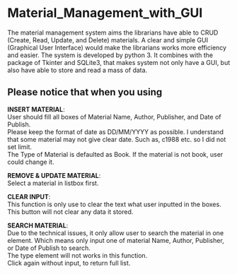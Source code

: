 # Material_Management_with_GUI

The material management system aims the librarians have able to CRUD (Create, Read, Update, and Delete) materials. A clear and simple GUI (Graphical User Interface) would make the librarians works more efficiency and easier. The system is developed by python 3. It combines with the package of Tkinter and SQLite3, that makes system not only have a GUI, but also have able to store and read a mass of data.
  
  
## Please notice that when you using
**INSERT MATERIAL**:  
User should fill all boxes of Material Name, Author, Publisher, and Date of Publish.  
Please keep the format of date as DD/MM/YYYY as possible. I understand that some material may not give clear date. Such as, c1988 etc. so I did not set limit.  
The Type of Material is defaulted as Book. If the material is not book, user could change it.  
  
  
**REMOVE & UPDATE MATERIAL**:  
Select a material in listbox first.  
  
  
**CLEAR INPUT**:  
This function is only use to clear the text what user inputted in the boxes.  This button will not clear any data it stored.  
  
  
**SEARCH MATERIAL**:  
Due to the technical issues, it only allow user to search the material in one element. Which means only input one of material Name, Author, Publisher, or Date of Publish to search.  
The type element will not works in this function.  
Click again without input, to return full list.  
